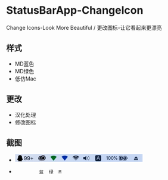 # StatusBarApp-ChangeIcon
Change Icons-Look More Beautiful / 更改图标-让它看起来更漂亮

## 样式

* MD蓝色
* MD绿色
* 低仿Mac

## 更改

* 汉化处理
* 修改图标

## 截图

* ![小黄鸡](https://raw.githubusercontent.com/JamXi233/WirelessStatusBarApp-Change-Icon/master/ReadMe-Pic/info.png)
*              蓝  绿  M
